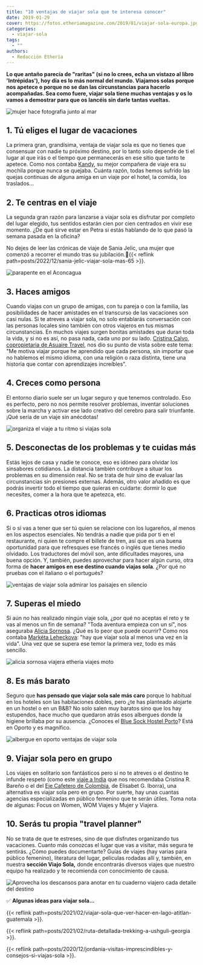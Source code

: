 ```yaml
---
title: "10 ventajas de viajar sola que te interesa conocer"
date: 2019-01-29
cover: https://fotos.etheriamagazine.com/2019/01/viajar-sola-europa.jpg
categories: 
  - viajar-sola
tags: 
  - ""
authors: 
  - Redacción Etheria
---
```


**Lo que antaño parecía de "raritas" (si no lo crees, echa un vistazo al libro 
'Intrépidas'), hoy día es lo más normal del mundo. Viajamos solas porque nos apetece o 
porque no se dan las circunstancias para hacerlo acompañadas. Sea como fuere, viajar 
sola tiene muchas ventajas y os lo vamos a demostrar para que os lancéis sin darle 
tantas vueltas.** 

![mujer hace fotografia junto al mar](https://fotos.etheriamagazine.com/2019/01/viajar-sola-playa.jpg "Si eres amante de la fotografía, llevas la mejor compañera entre las manos.")

## 1\. Tú eliges el lugar de vacaciones

La primera gran, grandísima, ventaja de viajar sola es que no tienes que consensuar con 
nadie tu próximo destino, por lo tanto solo depende de ti el lugar al que irás o el 
tiempo que permanecerás en ese sitio que tanto te apetece. Como nos contaba 
[Kandy](http://etheriamagazine.com/2018/11/19/kandy-la-abuela-mochilera-mujer-etheria/), 
su mejor compañera de viaje era su mochila porque nunca se quejaba. Cuánta razón, todas 
hemos sufrido las quejas continuas de alguna amiga en un viaje por el hotel, la comida, 
los traslados... 

## 2\. Te centras en el viaje

La segunda gran razón para lanzarse a viajar sola es disfrutar por completo del lugar 
elegido, tus sentidos estarán cien por cien centrados en vivir ese momento. ¿De qué 
sirve estar en Petra si estás hablando de lo que pasó la semana pasada en la oficina? 

No dejes de leer las crónicas de viaje de Sania Jelic, una mujer que comenzó a recorrer 
el mundo tras su jubilación.📍{{< reflink 
path=posts/2022/12/sania-jelic-viajar-sola-mas-65 >}}. 

![parapente en el Aconcagua](https://fotos.etheriamagazine.com/2023/02/sania-vuelo-mendoza.jpg "Sania con su compañera preparadas para el vuelo. Carretera de ascenso al Cristo Redentor de los Andes. © SJ")

## 3\. Haces amigos

Cuando viajas con un grupo de amigas, con tu pareja o con la familia, las posibilidades 
de hacer amistades en el transcurso de las vacaciones son casi nulas. Si te atreves a 
viajar sola, no solo entablarás conversación con las personas locales sino también con 
otros viajeros en tus mismas circunstancias. En muchos viajes surgen bonitas amistades 
que duran toda la vida, y si no es así, no pasa nada, cada uno por su lado. [Cristina 
Calvo, copropietaria de Asuaire 
Travel](http://etheriamagazine.com/2019/01/07/cristina-calvo-de-asuaire-travel/), nos 
dio su punto de vista sobre este tema: "Me motiva viajar porque he aprendido que cada 
persona, sin importar que no hablemos el mismo idioma, con una religión o raza distinta, 
tiene una historia que contar con aprendizajes increíbles". 

## 4\. Creces como persona

El entorno diario suele ser un lugar seguro y que tenemos controlado. Eso es perfecto, 
pero no nos permite resolver problemas, inventar soluciones sobre la marcha y activar 
ese lado creativo del cerebro para salir triunfante. ¡Qué sería de un viaje sin 
anécdotas! 

![organiza el viaje a tu ritmo si viajas sola](https://fotos.etheriamagazine.com/2019/01/etheria-magazine.jpg "Organiza el viaje a tu ritmo.")

## 5\. Desconectas de los problemas y te cuidas más

Estás lejos de casa y nadie te conoce, eso es idóneo para olvidar los sinsabores 
cotidianos. La distancia también contribuye a situar los problemas en su dimensión real. 
No se trata de huir sino de evaluar las circunstancias sin presiones externas. Además, 
otro valor añadido es que podrás invertir todo el tiempo que quieras en cuidarte: dormir 
lo que necesites, comer a la hora que te apetezca, etc. 

## 6\. Practicas otros idiomas

Sí o sí vas a tener que ser tú quien se relacione con los lugareños, al menos en los 
aspectos esenciales. No tendrás a nadie que pida por ti en el restaurante, ni quien te 
compre el billete de tren, así que es una buena oportunidad para que refresques ese 
francés o inglés que tienes medio olvidado. Los traductores del móvil son, ante 
dificultades mayores, una buena opción. Y, también, puedes aprovechar para hacer algún 
curso, otra forma de **hacer amigos en ese destino cuando viajas sola**. ¿Por qué no 
pruebas con el italiano o el portugués? 

![ventajas de viajar sola admirar los paisajes en silencio](https://fotos.etheriamagazine.com/2019/01/viajar-sola-etheria.jpg "Descubre el placer del silencio.")

## 7\. Superas el miedo

Si aún no has realizado ningún viaje sola, ¿por qué no aceptas el reto y te vas al menos 
un fin de semana? "Toda aventura empieza con un sí", nos aseguraba [Alicia 
Sornosa](http://etheriamagazine.com/2018/09/24/alicia-sornosa/). ¿Qué es lo peor que 
puede ocurrir? Como nos contaba [Markéta 
Leheckova](http://etheriamagazine.com/2018/12/03/marketa-leheckova-de-czechtourism-es-una-mujer-etheria/): 
"hay que viajar sola al menos una vez en la vida". Una vez que se supera ese temor la 
primera vez, todo es más sencillo. 

![alicia sornosa viajera etheria viajes moto](https://fotos.etheriamagazine.com/2018/09/alicia-sornosa-etiopia-Hawasa.jpg "Alicia Sornosa en su viaje en solitario a Etiopía en moto.")

## 8\. Es más barato

Seguro que **has pensado que viajar sola sale más caro** porque lo habitual en los 
hoteles son las habitaciones dobles, pero ¿te has planteado alojarte en un hostel o en 
un B&B? No solo salen muy baratos sino que los hay estupendos, hace mucho que quedaron 
atrás esos albergues donde la higiene brillaba por su ausencia. ¿Conoces el [Blue Sock 
Hostel 
Porto](http://etheriamagazine.com/2018/10/18/bluesock-hostel-porto-un-albergue-para-todos-los-publicos/)? 
Está en Oporto y es magnífico. 

![albergue en oporto ventajas de viajar sola](https://fotos.etheriamagazine.com/2018/10/Blue-sock-hostel-oporto-literas.jpg "En Bluesock puedes decir compartir habitación o no hacerlo.")

## 9\. Viajar sola pero en grupo

Los viajes en solitario son fantásticos pero si no te atreves o el destino te infunde 
respeto (como este [viaje a 
India](http://etheriamagazine.com/2018/10/19/viajar-sola-o-con-amigas-a-india/) que nos 
recomendaba Cristina R. Bareño o el del [Eje Cafetero de 
Colombia](http://etheriamagazine.com/2019/01/28/viajar-sola-al-eje-cafetero-colombia/), 
de Elisabet G. Iborra), una alternativa es viajar sola pero en grupo. Por suerte, hay 
unas cuantas agencias especializadas en público femenino que te serán útiles. Toma nota 
de algunas: Focus on Women, WOM Viajes y Mujer y Viajera. 

## 10\. Serás tu propia "travel planner"

No se trata de que te estreses, sino de que disfrutes organizando tus vacaciones. Cuanto 
más conozcas el lugar que vas a visitar, más segura te sentirás. ¿Cómo puedes 
documentarte? Guías de viajes (hay varias para público femenino), literatura del lugar, 
películas rodadas allí y, también, en nuestra **sección Viajo Sola,** donde encontrarás 
diversos viajes que nuestro equipo ha realizado y te recomienda con conocimiento de 
causa. 

![Aprovecha los descansos para anotar en tu cuaderno viajero cada detalle del destino](https://fotos.etheriamagazine.com/2019/01/viajar-sola-organizar.jpg "Aprovecha los descansos para anotar en tu cuaderno viajero cada detalle del destino.")

✅ **Algunas ideas para viajar sola...** 

{{< reflink path=posts/2021/02/viajar-sola-que-ver-hacer-en-lago-atitlan-guatemala >}}. 

{{< reflink path=posts/2021/02/ruta-detallada-trekking-a-ushguli-georgia >}}. 

{{< reflink 
path=posts/2020/12/jordania-visitas-imprescindibles-y-consejos-si-viajas-sola >}}.
